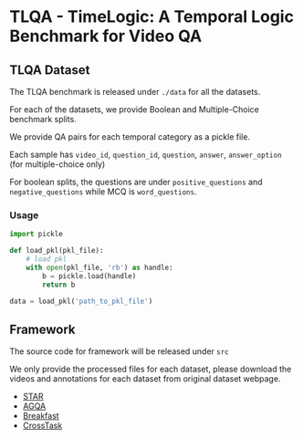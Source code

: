 # TLQA - TimeLogic: A Temporal Logic Benchmark for Video QA

## TLQA Dataset 
The TLQA benchmark is released under `./data` for all the datasets.

For each of the datasets, we provide Boolean and Multiple-Choice benchmark splits. 

We provide QA pairs for each temporal category as a pickle file. 

Each sample has `video_id`, `question_id`, `question`, `answer`, `answer_option` (for multiple-choice only)

For boolean splits, the questions are under `positive_questions` and `negative_questions` while MCQ is `word_questions`.

### Usage

```python
import pickle

def load_pkl(pkl_file):
    # load pkl
    with open(pkl_file, 'rb') as handle:
        b = pickle.load(handle)
        return b

data = load_pkl('path_to_pkl_file')
```



## Framework

The source code for framework will be released under `src`

We only provide the processed files for each dataset, please download the videos and annotations for each dataset from original dataset webpage.

* [STAR](https://bobbywu.com/STAR/)
* [AGQA](https://cs.stanford.edu/people/ranjaykrishna/agqa/)
* [Breakfast](https://serre-lab.clps.brown.edu/resource/breakfast-actions-dataset/)
* [CrossTask](https://github.com/DmZhukov/CrossTask)






